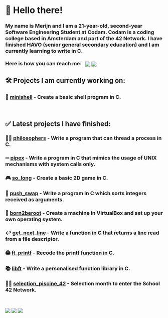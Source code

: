 # 👋 Hello there!

### My name is Merijn and I am a 21-year-old, second-year Software Engineering Student at Codam. Codam is a coding college based in Amsterdam and part of the 42 Network. I have finished HAVO (senior general secondary education) and I am currently learning to write in C.<br /><br />Here is how you can reach me:&nbsp;&nbsp; <a href= "https://www.linkedin.com/in/merijn-jong-35b493220/"><img align=center src="https://img.shields.io/badge/linkedin-%230077B5.svg?&style=for-the-badge&logo=linkedin&logoColor=white" /></a>  <a href="mailto:merijnjong1@gmail.com"><img align=center src="https://img.shields.io/badge/gmail-D14836?&style=for-the-badge&logo=gmail&logoColor=white" /></a>

## 🛠️ Projects I am currently working on:
### 🐚 [minishell](https://github.com/merijnjong/minishell) - Create a basic shell program in C.
<br />

## ✅ Latest projects I have finished:
### 👴🏼 [philosophers](https://github.com/merijnjong/philosophers) - Write a program that can thread a process in C.
### ➖ [pipex](https://github.com/merijnjong/pipex) - Write a program in C that mimics the usage of UNIX mechanisms with system calls only. <br />
### 🎮 [so_long](https://github.com/merijnjong/so_long) - Create a basic 2D game in C. <br />
### 🔢 [push_swap](https://github.com/merijnjong/push_swap) - Write a program in C which sorts integers received as arguments. <br />
### 🤖 [born2beroot](https://github.com/merijnjong/born2beroot) - Create a machine in VirtualBox and set up your own operating system. <br />
### ↩️ [get_next_line](https://github.com/merijnjong/get_next_line) - Write a function in C that returns a line read from a file descriptor. <br />
### 🖨️ [ft_printf](https://github.com/merijnjong/ft_printf) - Recode the printf function in C. <br />
### 📚 [libft](https://github.com/merijnjong/libft) - Write a personalised function library in C. <br />
### 🏊‍♂️ [selection_piscine_42](https://github.com/merijnjong/selection_piscine_42) - Selection month to enter the School 42 Network. <br />
<br />

![](http://github-profile-summary-cards.vercel.app/api/cards/repos-per-language?username=merijnjong&theme=aura)
![](http://github-profile-summary-cards.vercel.app/api/cards/productive-time?username=merijnjong&theme=aura&utcOffset=1)
![](http://github-profile-summary-cards.vercel.app/api/cards/profile-details?username=merijnjong&theme=aura)
